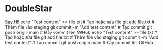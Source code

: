 # DoubleStar
Say,Hi!
echo "Test content" >> file.txt      # Tạo hoặc sửa file
git add file.txt                     # Thêm file vào staging
git commit -m "Add test content"     # Tạo commit
git push origin main                 # Đẩy commit lên GitHub
echo "Test content" >> file.txt      # Tạo hoặc sửa file
git add file.txt                     # Thêm file vào staging
git commit -m "Add test content"     # Tạo commit
git push origin main                 # Đẩy commit lên GitHub
